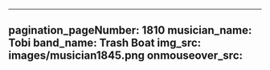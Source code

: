 ------
pagination_pageNumber: 1810
musician_name: Tobi
band_name: Trash Boat
img_src: images/musician1845.png
onmouseover_src: 
------